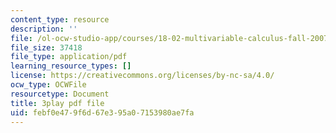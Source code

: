 ```yaml
---
content_type: resource
description: ''
file: /ol-ocw-studio-app/courses/18-02-multivariable-calculus-fall-2007/febf0e479f6d67e395a07153980ae7fa_dK3NEf13nPc.pdf
file_size: 37418
file_type: application/pdf
learning_resource_types: []
license: https://creativecommons.org/licenses/by-nc-sa/4.0/
ocw_type: OCWFile
resourcetype: Document
title: 3play pdf file
uid: febf0e47-9f6d-67e3-95a0-7153980ae7fa
---
```

